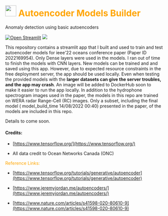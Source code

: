 <h1  style="color:orange"> <img src="https://theaisummer.com/static/6f5e6b0110a7231a9f70cdf0df9190a0/f4094/topic-autoencoders.png" width=35  height=35 />  Autoencoder  Models Builder
 </h1> 

 

<a> Anomaly detection using basic autoencoders </a>

[![Open Streamlit](https://static.streamlit.io/badges/streamlit_badge_black_white.svg)](https://ze-sys-for-the-ieee22-conference-paper-home-hr7pb3.streamlitapp.com/)
[<img src="https://img.shields.io/badge/dockerhub-image-COLOR.svg?logo=LOGO">](https://hub.docker.com/r/zesys0/autoencoders4ieee22)


This repository contains a streamlit app that I built and used to train and test autoencoder models for ieee'22 oceans conference paper (Paper ID 2022169954). 
Only Dense layers were used in the models. I ran out of time to finish the models with CNN layers. 
New models can be trained and and saved using this app. However, due to expected resource constraints in the free deployment server, the app should be used locally. Even when testing the provided models with the **larger datasets can give the server troubles, and the app may crash**. An image will be added to DockerHub soon to make it easier to run the app locally.
In addition to the hydrophone spectrogram images used in the paper, the models in this repo are trained on WERA radar Range-Cell (RC) images. Only a subset, including the final model ( model_build_time 14/08/2022 00:40) presented in the paper, of the models are included in this repo.

Details to come soon.


#### Credits: 
 
 - [https://www.tensorflow.org/](https://www.tensorflow.org/)

 -  All data credit to Ocean Networks Canada (ONC)
 

<span style="color:orange" > Reference Links:

 - [https://www.tensorflow.org/tutorials/generative/autoencoder](https://www.tensorflow.org/tutorials/generative/autoencoder)

 - [https://www.jeremyjordan.me/autoencoders/](https://www.jeremyjordan.me/autoencoders/)

  - [https://www.nature.com/articles/s41598-020-80610-9](https://www.nature.com/articles/s41598-020-80610-9)

 </span>